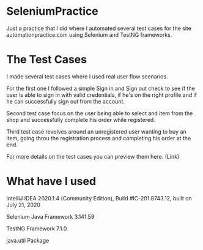 # SeleniumPractice
Just a practice that I did where I automated several test cases for the site automationpractice.com using Selenium and TestNG frameworks.

# The Test Cases
I made several test cases where I used real user flow scenarios. 

For the first one I followed a simple Sign in and Sign out check to see if the user is able to sign in with valid credentials, if he's on the right profile and if he can successfully sign out from the account. 

Second test case focus on the user being able to select and item from the shop and successfully complete his order while registered. 

Third test case revolves around an unregistered user wanting to buy an item, going throu the registration process and completing his order at the end. 

For more details on the test cases you can preview them here. (Link)

# What have I used

IntelliJ IDEA 2020.1.4 (Community Edition), Build #IC-201.8743.12, built on July 21, 2020

Selenium Java Framework 3.141.59

TestNG Framework 7.1.0.

java.util Package




